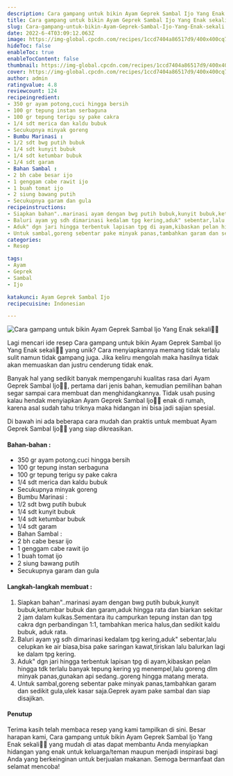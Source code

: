 ```yaml
---
description: Cara gampang untuk bikin Ayam Geprek Sambal Ijo Yang Enak sekali"
title: Cara gampang untuk bikin Ayam Geprek Sambal Ijo Yang Enak sekali
slug: Cara-gampang-untuk-bikin-Ayam-Geprek-Sambal-Ijo-Yang-Enak-sekali
date: 2022-6-4T03:09:12.063Z
image: https://img-global.cpcdn.com/recipes/1ccd7404a86517d9/400x400cq70/photo.jpg
hideToc: false
enableToc: true
enableTocContent: false
thumbnail: https://img-global.cpcdn.com/recipes/1ccd7404a86517d9/400x400cq70/photo.jpg
cover: https://img-global.cpcdn.com/recipes/1ccd7404a86517d9/400x400cq70/photo.jpg
author: admin
ratingvalue: 4.8
reviewcount: 124
recipeingredient:
- 350 gr ayam potong,cuci hingga bersih
- 100 gr tepung instan serbaguna
- 100 gr tepung terigu sy pake cakra
- 1/4 sdt merica dan kaldu bubuk
- Secukupnya minyak goreng
- Bumbu Marinasi :
- 1/2 sdt bwg putih bubuk
- 1/4 sdt kunyit bubuk
- 1/4 sdt ketumbar bubuk
- 1/4 sdt garam
- Bahan Sambal :
- 2 bh cabe besar ijo
- 1 genggam cabe rawit ijo
- 1 buah tomat ijo
- 2 siung bawang putih
- Secukupnya garam dan gula
recipeinstructions:
- Siapkan bahan"..marinasi ayam dengan bwg putih bubuk,kunyit bubuk,ketumbar bubuk dan garam,aduk hingga rata dan biarkan sekitar 2 jam dalam kulkas.Sementara itu campurkan tepung instan dan tpg cakra dgn perbandingan 1:1, tambahkan merica halus,dan sedikit kaldu bubuk, aduk rata.
- Baluri ayam yg sdh dimarinasi kedalam tpg kering,aduk" sebentar,lalu celupkan ke air biasa,bisa pake saringan kawat,tiriskan lalu balurkan lagi ke dalam tpg kering.
- Aduk" dgn jari hingga terbentuk lapisan tpg di ayam,kibaskan pelan hingga tdk terlalu banyak tepung kering yg menempel,lalu goreng dlm minyak panas,gunakan api sedang..goreng hingga matang merata.
- Untuk sambal,goreng sebentar pake minyak panas,tambahkan garam dan sedikit gula,ulek kasar saja.Geprek ayam pake sambal dan siap disajikan.
categories:
- Resep

tags:
- Ayam
- Geprek
- Sambal
- Ijo

katakunci: Ayam Geprek Sambal Ijo
recipecuisine: Indonesian

---
```


![Cara gampang untuk bikin Ayam Geprek Sambal Ijo Yang Enak sekali👩‍🍳](https://img-global.cpcdn.com/recipes/1ccd7404a86517d9/400x400cq70/photo.jpg)

Lagi mencari ide resep Cara gampang untuk bikin Ayam Geprek Sambal Ijo Yang Enak sekali👩‍🍳 yang unik? Cara menyiapkannya memang tidak terlalu sulit namun tidak gampang juga. Jika keliru mengolah maka hasilnya tidak akan memuaskan dan justru cenderung tidak enak.

Banyak hal yang sedikit banyak mempengaruhi kualitas rasa dari Ayam Geprek Sambal Ijo👩‍🍳, pertama dari jenis bahan, kemudian pemilihan bahan segar sampai cara membuat dan menghidangkannya. Tidak usah pusing kalau hendak menyiapkan Ayam Geprek Sambal Ijo👩‍🍳 enak di rumah, karena asal sudah tahu triknya maka hidangan ini bisa jadi sajian spesial.

Di bawah ini ada beberapa cara mudah dan praktis untuk membuat Ayam Geprek Sambal Ijo👩‍🍳 yang siap dikreasikan.

<!--inarticleads1-->

#### Bahan-bahan :

- 350 gr ayam potong,cuci hingga bersih
- 100 gr tepung instan serbaguna
- 100 gr tepung terigu sy pake cakra
- 1/4 sdt merica dan kaldu bubuk
- Secukupnya minyak goreng
- Bumbu Marinasi :
- 1/2 sdt bwg putih bubuk
- 1/4 sdt kunyit bubuk
- 1/4 sdt ketumbar bubuk
- 1/4 sdt garam
- Bahan Sambal :
- 2 bh cabe besar ijo
- 1 genggam cabe rawit ijo
- 1 buah tomat ijo
- 2 siung bawang putih
- Secukupnya garam dan gula

<!--inarticleads2-->

#### Langkah-langkah membuat :

1. Siapkan bahan"..marinasi ayam dengan bwg putih bubuk,kunyit bubuk,ketumbar bubuk dan garam,aduk hingga rata dan biarkan sekitar 2 jam dalam kulkas.Sementara itu campurkan tepung instan dan tpg cakra dgn perbandingan 1:1, tambahkan merica halus,dan sedikit kaldu bubuk, aduk rata.
1. Baluri ayam yg sdh dimarinasi kedalam tpg kering,aduk" sebentar,lalu celupkan ke air biasa,bisa pake saringan kawat,tiriskan lalu balurkan lagi ke dalam tpg kering.
1. Aduk" dgn jari hingga terbentuk lapisan tpg di ayam,kibaskan pelan hingga tdk terlalu banyak tepung kering yg menempel,lalu goreng dlm minyak panas,gunakan api sedang..goreng hingga matang merata.
1. Untuk sambal,goreng sebentar pake minyak panas,tambahkan garam dan sedikit gula,ulek kasar saja.Geprek ayam pake sambal dan siap disajikan.

#### Penutup

Terima kasih telah membaca resep yang kami tampilkan di sini. Besar harapan kami, Cara gampang untuk bikin Ayam Geprek Sambal Ijo Yang Enak sekali👩‍🍳 yang mudah di atas dapat membantu Anda menyiapkan hidangan yang enak untuk keluarga/teman maupun menjadi inspirasi bagi Anda yang berkeinginan untuk berjualan makanan. Semoga bermanfaat dan selamat mencoba!